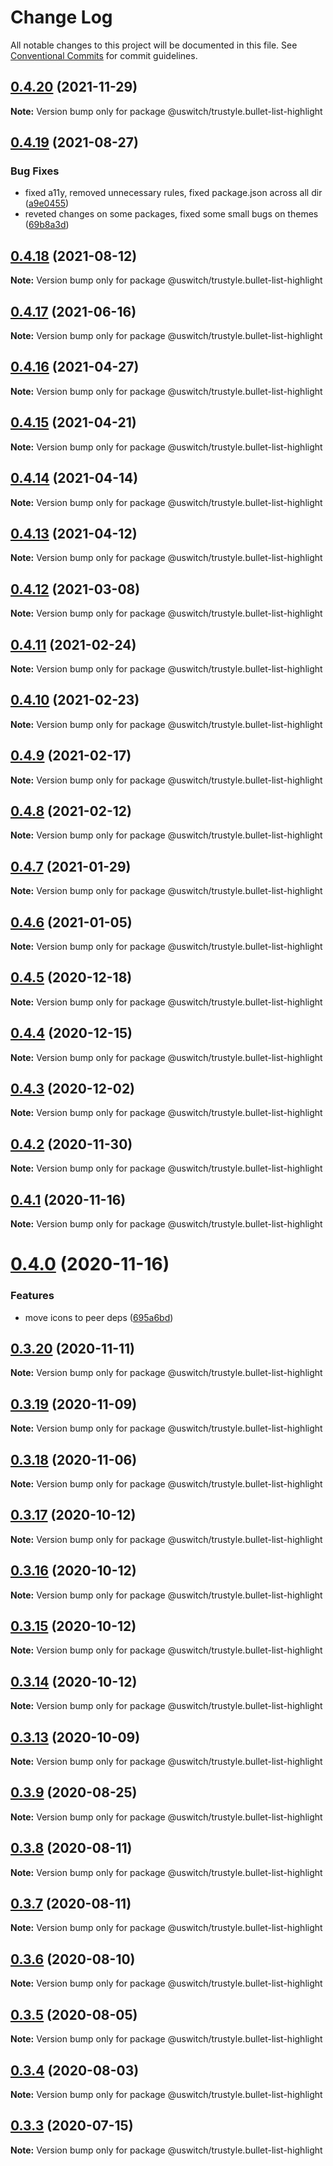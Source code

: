 # Change Log

All notable changes to this project will be documented in this file.
See [Conventional Commits](https://conventionalcommits.org) for commit guidelines.

## [0.4.20](https://github.com/uswitch/trustyle/compare/@uswitch/trustyle.bullet-list-highlight@0.4.19...@uswitch/trustyle.bullet-list-highlight@0.4.20) (2021-11-29)

**Note:** Version bump only for package @uswitch/trustyle.bullet-list-highlight





## [0.4.19](https://github.com/uswitch/trustyle/compare/@uswitch/trustyle.bullet-list-highlight@0.4.18...@uswitch/trustyle.bullet-list-highlight@0.4.19) (2021-08-27)


### Bug Fixes

* fixed a11y, removed unnecessary rules, fixed package.json across all dir ([a9e0455](https://github.com/uswitch/trustyle/commit/a9e0455))
* reveted changes on some packages, fixed some small bugs on themes ([69b8a3d](https://github.com/uswitch/trustyle/commit/69b8a3d))





## [0.4.18](https://github.com/uswitch/trustyle/compare/@uswitch/trustyle.bullet-list-highlight@0.4.17...@uswitch/trustyle.bullet-list-highlight@0.4.18) (2021-08-12)

**Note:** Version bump only for package @uswitch/trustyle.bullet-list-highlight





## [0.4.17](https://github.com/uswitch/trustyle/compare/@uswitch/trustyle.bullet-list-highlight@0.4.16...@uswitch/trustyle.bullet-list-highlight@0.4.17) (2021-06-16)

**Note:** Version bump only for package @uswitch/trustyle.bullet-list-highlight





## [0.4.16](https://github.com/uswitch/trustyle/compare/@uswitch/trustyle.bullet-list-highlight@0.4.15...@uswitch/trustyle.bullet-list-highlight@0.4.16) (2021-04-27)

**Note:** Version bump only for package @uswitch/trustyle.bullet-list-highlight





## [0.4.15](https://github.com/uswitch/trustyle/compare/@uswitch/trustyle.bullet-list-highlight@0.4.14...@uswitch/trustyle.bullet-list-highlight@0.4.15) (2021-04-21)

**Note:** Version bump only for package @uswitch/trustyle.bullet-list-highlight





## [0.4.14](https://github.com/uswitch/trustyle/compare/@uswitch/trustyle.bullet-list-highlight@0.4.13...@uswitch/trustyle.bullet-list-highlight@0.4.14) (2021-04-14)

**Note:** Version bump only for package @uswitch/trustyle.bullet-list-highlight





## [0.4.13](https://github.com/uswitch/trustyle/compare/@uswitch/trustyle.bullet-list-highlight@0.4.12...@uswitch/trustyle.bullet-list-highlight@0.4.13) (2021-04-12)

**Note:** Version bump only for package @uswitch/trustyle.bullet-list-highlight





## [0.4.12](https://github.com/uswitch/trustyle/compare/@uswitch/trustyle.bullet-list-highlight@0.4.11...@uswitch/trustyle.bullet-list-highlight@0.4.12) (2021-03-08)

**Note:** Version bump only for package @uswitch/trustyle.bullet-list-highlight





## [0.4.11](https://github.com/uswitch/trustyle/compare/@uswitch/trustyle.bullet-list-highlight@0.4.9...@uswitch/trustyle.bullet-list-highlight@0.4.11) (2021-02-24)

**Note:** Version bump only for package @uswitch/trustyle.bullet-list-highlight






## [0.4.10](https://github.com/uswitch/trustyle/compare/@uswitch/trustyle.bullet-list-highlight@0.4.9...@uswitch/trustyle.bullet-list-highlight@0.4.10) (2021-02-23)

**Note:** Version bump only for package @uswitch/trustyle.bullet-list-highlight





## [0.4.9](https://github.com/uswitch/trustyle/compare/@uswitch/trustyle.bullet-list-highlight@0.4.8...@uswitch/trustyle.bullet-list-highlight@0.4.9) (2021-02-17)

**Note:** Version bump only for package @uswitch/trustyle.bullet-list-highlight





## [0.4.8](https://github.com/uswitch/trustyle/compare/@uswitch/trustyle.bullet-list-highlight@0.4.7...@uswitch/trustyle.bullet-list-highlight@0.4.8) (2021-02-12)

**Note:** Version bump only for package @uswitch/trustyle.bullet-list-highlight





## [0.4.7](https://github.com/uswitch/trustyle/compare/@uswitch/trustyle.bullet-list-highlight@0.4.6...@uswitch/trustyle.bullet-list-highlight@0.4.7) (2021-01-29)

**Note:** Version bump only for package @uswitch/trustyle.bullet-list-highlight





## [0.4.6](https://github.com/uswitch/trustyle/compare/@uswitch/trustyle.bullet-list-highlight@0.4.5...@uswitch/trustyle.bullet-list-highlight@0.4.6) (2021-01-05)

**Note:** Version bump only for package @uswitch/trustyle.bullet-list-highlight





## [0.4.5](https://github.com/uswitch/trustyle/compare/@uswitch/trustyle.bullet-list-highlight@0.4.4...@uswitch/trustyle.bullet-list-highlight@0.4.5) (2020-12-18)

**Note:** Version bump only for package @uswitch/trustyle.bullet-list-highlight





## [0.4.4](https://github.com/uswitch/trustyle/compare/@uswitch/trustyle.bullet-list-highlight@0.4.3...@uswitch/trustyle.bullet-list-highlight@0.4.4) (2020-12-15)

**Note:** Version bump only for package @uswitch/trustyle.bullet-list-highlight





## [0.4.3](https://github.com/uswitch/trustyle/compare/@uswitch/trustyle.bullet-list-highlight@0.4.2...@uswitch/trustyle.bullet-list-highlight@0.4.3) (2020-12-02)

**Note:** Version bump only for package @uswitch/trustyle.bullet-list-highlight





## [0.4.2](https://github.com/uswitch/trustyle/compare/@uswitch/trustyle.bullet-list-highlight@0.4.1...@uswitch/trustyle.bullet-list-highlight@0.4.2) (2020-11-30)

**Note:** Version bump only for package @uswitch/trustyle.bullet-list-highlight






## [0.4.1](https://github.com/uswitch/trustyle/compare/@uswitch/trustyle.bullet-list-highlight@0.4.0...@uswitch/trustyle.bullet-list-highlight@0.4.1) (2020-11-16)

**Note:** Version bump only for package @uswitch/trustyle.bullet-list-highlight





# [0.4.0](https://github.com/uswitch/trustyle/compare/@uswitch/trustyle.bullet-list-highlight@0.3.20...@uswitch/trustyle.bullet-list-highlight@0.4.0) (2020-11-16)


### Features

* move icons to peer deps ([695a6bd](https://github.com/uswitch/trustyle/commit/695a6bd))





## [0.3.20](https://github.com/uswitch/trustyle/compare/@uswitch/trustyle.bullet-list-highlight@0.3.19...@uswitch/trustyle.bullet-list-highlight@0.3.20) (2020-11-11)

**Note:** Version bump only for package @uswitch/trustyle.bullet-list-highlight





## [0.3.19](https://github.com/uswitch/trustyle/compare/@uswitch/trustyle.bullet-list-highlight@0.3.18...@uswitch/trustyle.bullet-list-highlight@0.3.19) (2020-11-09)

**Note:** Version bump only for package @uswitch/trustyle.bullet-list-highlight





## [0.3.18](https://github.com/uswitch/trustyle/compare/@uswitch/trustyle.bullet-list-highlight@0.3.17...@uswitch/trustyle.bullet-list-highlight@0.3.18) (2020-11-06)

**Note:** Version bump only for package @uswitch/trustyle.bullet-list-highlight





## [0.3.17](https://github.com/uswitch/trustyle/compare/@uswitch/trustyle.bullet-list-highlight@0.3.15...@uswitch/trustyle.bullet-list-highlight@0.3.17) (2020-10-12)

**Note:** Version bump only for package @uswitch/trustyle.bullet-list-highlight





## [0.3.16](https://github.com/uswitch/trustyle/compare/@uswitch/trustyle.bullet-list-highlight@0.3.15...@uswitch/trustyle.bullet-list-highlight@0.3.16) (2020-10-12)

**Note:** Version bump only for package @uswitch/trustyle.bullet-list-highlight





## [0.3.15](https://github.com/uswitch/trustyle/compare/@uswitch/trustyle.bullet-list-highlight@0.3.13...@uswitch/trustyle.bullet-list-highlight@0.3.15) (2020-10-12)

**Note:** Version bump only for package @uswitch/trustyle.bullet-list-highlight





## [0.3.14](https://github.com/uswitch/trustyle/compare/@uswitch/trustyle.bullet-list-highlight@0.3.13...@uswitch/trustyle.bullet-list-highlight@0.3.14) (2020-10-12)

**Note:** Version bump only for package @uswitch/trustyle.bullet-list-highlight





## [0.3.13](https://github.com/uswitch/trustyle/compare/@uswitch/trustyle.bullet-list-highlight@0.3.12...@uswitch/trustyle.bullet-list-highlight@0.3.13) (2020-10-09)

**Note:** Version bump only for package @uswitch/trustyle.bullet-list-highlight






## [0.3.9](https://github.com/uswitch/trustyle/compare/@uswitch/trustyle.bullet-list-highlight@0.3.8...@uswitch/trustyle.bullet-list-highlight@0.3.9) (2020-08-25)

**Note:** Version bump only for package @uswitch/trustyle.bullet-list-highlight





## [0.3.8](https://github.com/uswitch/trustyle/compare/@uswitch/trustyle.bullet-list-highlight@0.3.7...@uswitch/trustyle.bullet-list-highlight@0.3.8) (2020-08-11)

**Note:** Version bump only for package @uswitch/trustyle.bullet-list-highlight





## [0.3.7](https://github.com/uswitch/trustyle/compare/@uswitch/trustyle.bullet-list-highlight@0.3.6...@uswitch/trustyle.bullet-list-highlight@0.3.7) (2020-08-11)

**Note:** Version bump only for package @uswitch/trustyle.bullet-list-highlight





## [0.3.6](https://github.com/uswitch/trustyle/compare/@uswitch/trustyle.bullet-list-highlight@0.3.3...@uswitch/trustyle.bullet-list-highlight@0.3.6) (2020-08-10)

**Note:** Version bump only for package @uswitch/trustyle.bullet-list-highlight





## [0.3.5](https://github.com/uswitch/trustyle/compare/@uswitch/trustyle.bullet-list-highlight@0.3.3...@uswitch/trustyle.bullet-list-highlight@0.3.5) (2020-08-05)

**Note:** Version bump only for package @uswitch/trustyle.bullet-list-highlight





## [0.3.4](https://github.com/uswitch/trustyle/compare/@uswitch/trustyle.bullet-list-highlight@0.3.3...@uswitch/trustyle.bullet-list-highlight@0.3.4) (2020-08-03)

**Note:** Version bump only for package @uswitch/trustyle.bullet-list-highlight





## [0.3.3](https://github.com/uswitch/trustyle/compare/@uswitch/trustyle.bullet-list-highlight@0.3.2...@uswitch/trustyle.bullet-list-highlight@0.3.3) (2020-07-15)

**Note:** Version bump only for package @uswitch/trustyle.bullet-list-highlight
